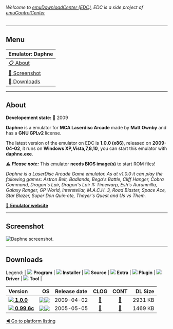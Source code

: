 ###### Welcome to [emuDownloadCenter (EDC)](https://github.com/PhoenixInteractiveNL/emuDownloadCenter/wiki/), EDC is a side project of [emuControlCenter](https://github.com/PhoenixInteractiveNL/emuControlCenter/wiki/)
***
## Menu
| **Emulator: Daphne** |
|:---------|
| [:clipboard: About](#about) |
| [:sunrise: Screenshot](#screenshot) |
| [:floppy_disk: Downloads](#downloads) |
***
## About
**Developement state:** :red_circle: 2009

**Daphne** is a emulator for **MCA Laserdisc Arcade** made by **Matt Ownby** and has a **GNU GPLv2** license.

The latest version of the emulator on EDC is **1.0.0 (x86)**, released on **2009-04-02**, it runs on **Windows XP,Vista,7,8,10**, you can start this emulator with **daphne.exe**.

:warning: _**Please note:**_ This emulator **needs BIOS image(s)** to start ROM files!

_Daphne is a LaserDisc Arcade Game emulator. As at v1.0.0 it can play the following games: Astron Belt, Badlands, Bega's Battle, Cliff Hanger, Cobra Command, Dragon's Lair, Dragon's Lair II: Timewarp, Esh's Aurunmilla, Galaxy Ranger, GP World, Interstellar, M.A.C.H. 3, Road Blaster, Space Ace, Star Blazer, Super Don Quix-ote, Thayer's Quest and Us vs Them._

[:link: **Emulator website**](http://www.daphne-emu.com/)
***
## Screenshot
![](https://raw.githubusercontent.com/PhoenixInteractiveNL/emuDownloadCenter/master/hooks/daphne/emulator_screen_01.jpg "Daphne screenshot.")
***
## Downloads
Legend: | 
![](https://raw.githubusercontent.com/wiki/PhoenixInteractiveNL/emuDownloadCenter/images_misc/icon_program_24.png) **Program** | 
![](https://raw.githubusercontent.com/wiki/PhoenixInteractiveNL/emuDownloadCenter/images_misc/icon_installer_24.png) **Installer** | 
![](https://raw.githubusercontent.com/wiki/PhoenixInteractiveNL/emuDownloadCenter/images_misc/icon_source_code_24.png) **Source** | 
![](https://raw.githubusercontent.com/wiki/PhoenixInteractiveNL/emuDownloadCenter/images_misc/icon_extra_24.png) **Extra** | 
![](https://raw.githubusercontent.com/wiki/PhoenixInteractiveNL/emuDownloadCenter/images_misc/icon_plugin_24.png) **Plugin** | 
![](https://raw.githubusercontent.com/wiki/PhoenixInteractiveNL/emuDownloadCenter/images_misc/icon_driver_24.png) **Driver** | 
![](https://raw.githubusercontent.com/wiki/PhoenixInteractiveNL/emuDownloadCenter/images_misc/icon_tool_24.png) **Tool** | 
 
| Version | OS | Release date | CLOG | CONT | DL Size |
|:--------|---:|:------------:|:----:|:----:|--------:|
| [![](https://raw.githubusercontent.com/wiki/PhoenixInteractiveNL/emuDownloadCenter/images_misc/icon_program_24.png) **1.0.0**](https://github.com/PhoenixInteractiveNL/edc-repo0004/raw/master/daphne/1.0.0.7z) | ![](https://raw.githubusercontent.com/wiki/PhoenixInteractiveNL/emuDownloadCenter/images_misc/logo_windows_24.png)![](https://raw.githubusercontent.com/wiki/PhoenixInteractiveNL/emuDownloadCenter/images_misc/icon_32-bit_24.png) | 2009-04-02 | [:page_facing_up:](https://github.com/PhoenixInteractiveNL/edc-repo0004/blob/master/daphne/1.0.0_changelog.txt) | [:mag_right:](https://github.com/PhoenixInteractiveNL/edc-repo0004/blob/master/daphne/1.0.0_contents.txt) | 2931 KB |
| [![](https://raw.githubusercontent.com/wiki/PhoenixInteractiveNL/emuDownloadCenter/images_misc/icon_program_24.png) **0.99.6c**](https://github.com/PhoenixInteractiveNL/edc-repo0004/raw/master/daphne/0.99.6c.7z) | ![](https://raw.githubusercontent.com/wiki/PhoenixInteractiveNL/emuDownloadCenter/images_misc/logo_windows_24.png)![](https://raw.githubusercontent.com/wiki/PhoenixInteractiveNL/emuDownloadCenter/images_misc/icon_32-bit_24.png) | 2005-05-05 | [:page_facing_up:](https://github.com/PhoenixInteractiveNL/edc-repo0004/blob/master/daphne/0.99.6c_changelog.txt) | [:mag_right:](https://github.com/PhoenixInteractiveNL/edc-repo0004/blob/master/daphne/0.99.6c_contents.txt) | 1469 KB |

[:arrow_backward: Go to platform listing](https://github.com/PhoenixInteractiveNL/emuDownloadCenter/wiki/EDC-Platform-List)
